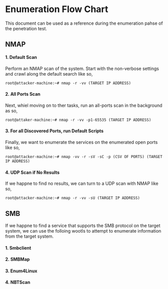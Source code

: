 # Enumeration Flow Chart
This document can be used as a reference during the enumeration pahse of the penetration test.
## NMAP
#### 1. Default Scan
Perform an NMAP scan of the system. Start with the non-verbose settings and crawl along the default search like so,
```
root@attacker-machine:~# nmap -r -vv (TARGET IP ADDRESS)
```
#### 2. All Ports Scan
Next, whiel moving on to ther tasks, run an all-ports scan in the background as so,
```
root@attaker-machine:~# nmap -r -vv -p1-65535 (TARGET IP ADDRESS)
```
#### 3. For all Discovered Ports, run Default Scripts
Finally, we want to enumerate the services on the enumerated open ports like so,
```
root@attacker-machine:~# nmap -vv -r -sV -sC -p (CSV OF PORTS) (TARGET IP ADDRESS)
```
#### 4. UDP Scan if No Results
If we happne to find no results, we can turn to a UDP scan with NMAP like so,
```
root@attacker-machine:~# nmap -r -vv -sU (TARGET IP ADDRESS)
```
## SMB
If we happne to find a service that supports the SMB protocol on the target system, we can use the folloing wootls to attempt to enumerate information from the target system.
#### 1. Smbclient
#### 2. SMBMap
#### 3. Enum4Linux
#### 4. NBTScan
